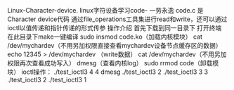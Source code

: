  Linux-Character-device.
linux字符设备学习code- 一劳永逸 
code.c 是Character device代码 
通过file_operations工具集进行read和write，还可以通过ioctl以值传递和指针传递的形式传参
操作介绍
首先下载到同一目录下 
打开终端 在此目录下make一键编译
sudo insmod code.ko（加载内核模块）
cat /dev/mychardev（不用另加权限直接查看mychardev设备节点缓存区的数据）
echo 12345 > /dev/mychardev （write数据）
cat /dev/mychardev（不用另加权限再次查看成功写入）
dmesg（查看内核log）
sudo rrmod code（卸载模块）
ioctl操作：
./test_ioctl3 4 4
 dmesg
 ./test_ioctl3 2
 ./test_ioctl3 3 3
 ./test_ioctl3 2
 ./test_ioctl3 1

